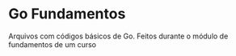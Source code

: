# Go Fundamentos
 Arquivos com códigos básicos de Go. Feitos durante o módulo de fundamentos de um curso
